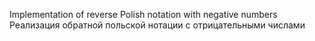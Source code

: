 Implementation of reverse Polish notation with negative numbers
Реализация обратной польской нотации с отрицательными числами
